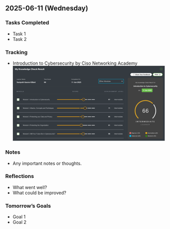 ## 2025-06-11 (Wednesday)

### Tasks Completed
- Task 1
- Task 2

### Tracking
- Introduction to Cybersecurity by Ciso Networking Academy
![](https://github.com/Peposg/init-pwnlog/blob/main/Log-Entry/Records/starting-point.png)

### Notes
- Any important notes or thoughts.

### Reflections
- What went well?
- What could be improved?

### Tomorrow’s Goals
- Goal 1
- Goal 2

